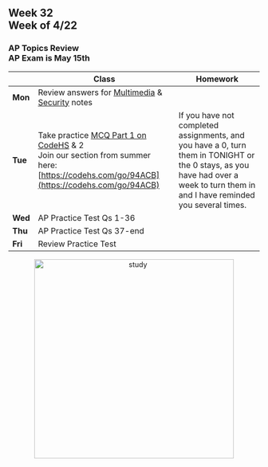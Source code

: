 ## Week 32 <br>Week of 4/22

### AP Topics Review<br>AP Exam is May 15th

|         | Class | Homework |
| ------- | ----- | -------- |
| **Mon** |Review answers for [Multimedia](/apcsp/curriculum/understanding_technology/multimedia) & [Security](/apcsp/curriculum/understanding_technology/security) notes | |
| **Tue** |Take practice [MCQ Part 1 on CodeHS](https://codehs.com/lms/assignment/135658461) & 2<br>Join our section from summer here: [https://codehs.com/go/94ACB](https://codehs.com/go/94ACB) |If you have not completed assignments, and you have a 0, turn them in TONIGHT or the 0 stays, as you have had over a week to turn them in and I have reminded you several times. |
| **Wed** |AP Practice Test Qs 1-36 | |
| **Thu** |AP Practice Test Qs 37-end | |
| **Fri** |Review Practice Test | |

<div style="text-align:center">
<img src="https://images.collegexpress.com/article/make-studying-more-fun.jpg" alt="study" width="400px">
</div>


<meta http-equiv="refresh" content="300"/>
